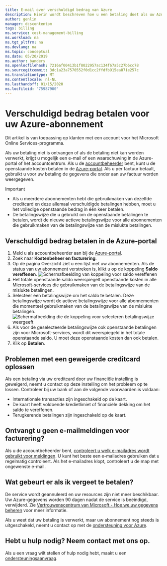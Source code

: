 ```yaml
---
title: E-mail over verschuldigd bedrag van Azure
description: Hierin wordt beschreven hoe u een betaling doet als uw Azure-abonnement een verschuldigde betaling heeft
author: genlin
manager: dcscontentpm
tags: billing
ms.service: cost-management-billing
ms.workload: na
ms.tgt_pltfrm: na
ms.devlang: na
ms.topic: conceptual
ms.date: 05/20/2019
ms.author: banders
ms.openlocfilehash: 7216af00413b1f8022957ac134f67a5c27b6cc78
ms.sourcegitcommit: 3dc1a23a7570552f0d1cc2ffdfb915ea871e257c
ms.translationtype: MT
ms.contentlocale: nl-NL
ms.lasthandoff: 01/15/2020
ms.locfileid: "75987900"
---
```

# <a name="resolve-past-due-balance-for-your-azure-subscription"></a>Verschuldigd bedrag betalen voor uw Azure-abonnement

Dit artikel is van toepassing op klanten met een account voor het Microsoft Online Services-programma.

Als uw betaling niet is ontvangen of als de betaling niet kan worden verwerkt, krijgt u mogelijk een e-mail of een waarschuwing in de Azure-portal of het accountcentrum.
Als u de [accountbeheerder](billing-subscription-transfer.md#whoisaa) bent, kunt u de openstaande kosten betalen in de [Azure-portal](https://portal.azure.com). Als u per factuur betaalt, gebruikt u voor uw betaling de gegevens die onder aan uw factuur worden weergegeven.

> [!IMPORTANT]
> * Als u meerdere abonnementen hebt die gebruikmaken van dezelfde creditcard en deze allemaal verschuldigde betalingen hebben, moet u het volledige openstaande bedrag in één keer betalen.
> * De betalingswijze die u gebruikt om de openstaande betalingen te betalen, wordt de nieuwe actieve betalingswijze voor alle abonnementen die gebruikmaken van de betalingswijze van de mislukte betalingen.

## <a name="resolve-past-due-balance-in-the-azure-portal"></a>Verschuldigd bedrag betalen in de Azure-portal

1. Meld u als accountbeheerder aan bij de [Azure-portal](https://portal.azure.com).
1. Zoek naar **Kostenbeheer en facturering**.
1. Op de pagina Overzicht ziet u een lijst met uw abonnementen. Als de status van uw abonnement verstreken is, klikt u op de koppeling **Saldo vereffenen**.
    ![Schermafbeelding van koppeling voor saldo vereffenen](./media/resolve-past-due-balance/settle-balance-entry-point.png)
1. Het totale openstaande saldo weerspiegelt openstaande kosten in alle Microsoft-services die gebruikmaken van de betalingswijze van de mislukte betalingen.
1. Selecteer een betalingswijze om het saldo te betalen. Deze betalingswijze wordt de actieve betalingswijze voor alle abonnementen die momenteel gebruikmaken van de betalingswijze van de mislukte betalingen.
    ![Schermafbeelding die de koppeling voor selecteren betalingswijze weergeeft](./media/resolve-past-due-balance/settle-balance-screen.png)
1. Als voor de geselecteerde betalingswijze ook openstaande betalingen zijn voor Microsoft-services, wordt dit weerspiegeld in het totale openstaande saldo. U moet deze openstaande kosten dan ook betalen.
1. Klik op **Betalen**.

## <a name="troubleshoot-declined-credit-card"></a>Problemen met een geweigerde creditcard oplossen

Als een betaling via uw creditcard door uw financiële instelling is geweigerd, neemt u contact op deze instelling om het probleem op te lossen. Controleer bij uw bank of aan de volgende voorwaarden is voldaan:
- Internationale transacties zijn ingeschakeld op de kaart.
- De kaart heeft voldoende kredietlimiet of financiële dekking om het saldo te vereffenen.
- Terugkerende betalingen zijn ingeschakeld op de kaart.

## <a name="not-getting-billing-email-notifications"></a>Ontvangt u geen e-mailmeldingen voor facturering?

Als u de accountbeheerder bent, [controleert u welk e-mailadres wordt gebruikt voor meldingen](change-azure-account-profile.md). U kunt het beste een e-mailadres gebruiken dat u regelmatig controleert. Als het e-mailadres klopt, controleert u de map met ongewenste e-mail.

## <a name="if-i-forget-to-pay-what-happens"></a>Wat gebeurt er als ik vergeet te betalen?

De service wordt geannuleerd en uw resources zijn niet meer beschikbaar. Uw Azure-gegevens worden 90 dagen nadat de service is beëindigd, verwijderd. Zie [Vertrouwenscentrum van Microsoft - Hoe we uw gegevens beheren](https://go.microsoft.com/fwLink/p/?LinkID=822930&clcid=0x409) voor meer informatie.

Als u weet dat uw betaling is verwerkt, maar uw abonnement nog steeds is uitgeschakeld, neemt u contact op met de [ondersteuning voor Azure](https://portal.azure.com/#blade/Microsoft_Azure_Support/HelpAndSupportBlade).


## <a name="need-help-contact-us"></a>Hebt u hulp nodig? Neem contact met ons op.

Als u een vraag wilt stellen of hulp nodig hebt, maakt u een [ondersteuningsaanvraag](https://go.microsoft.com/fwlink/?linkid=2083458).
